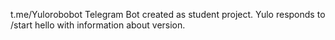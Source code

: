 t.me/Yulorobobot
Telegram Bot created as student project.
Yulo responds to /start hello with information about version.

